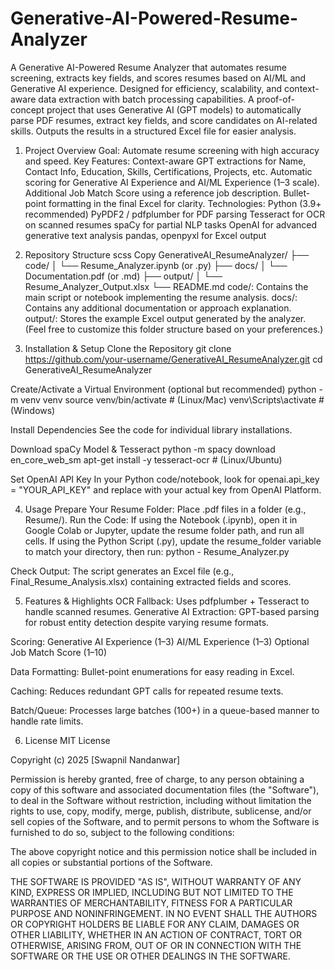# Generative-AI-Powered-Resume-Analyzer
A Generative AI-Powered Resume Analyzer that automates resume screening, extracts key fields, and scores resumes based on AI/ML and Generative AI experience. Designed for efficiency, scalability, and context-aware data extraction with batch processing capabilities.
A proof-of-concept project that uses Generative AI (GPT models) to automatically parse PDF resumes, extract key fields, and score candidates on AI-related skills. Outputs the results in a structured Excel file for easier analysis.

1. Project Overview
Goal: Automate resume screening with high accuracy and speed.
Key Features:
Context-aware GPT extractions for Name, Contact Info, Education, Skills, Certifications, Projects, etc.
Automatic scoring for Generative AI Experience and AI/ML Experience (1–3 scale).
Additional Job Match Score using a reference job description.
Bullet-point formatting in the final Excel for clarity.
Technologies:
Python (3.9+ recommended)
PyPDF2 / pdfplumber for PDF parsing
Tesseract for OCR on scanned resumes
spaCy for partial NLP tasks
OpenAI for advanced generative text analysis
pandas, openpyxl for Excel output

2. Repository Structure
scss
Copy
GenerativeAI_ResumeAnalyzer/
├── code/
│   └── Resume_Analyzer.ipynb  (or .py)
├── docs/
│   └── Documentation.pdf      (or .md)
├── output/
│   └── Resume_Analyzer_Output.xlsx
└── README.md
code/: Contains the main script or notebook implementing the resume analysis.
docs/: Contains any additional documentation or approach explanation.
output/: Stores the example Excel output generated by the analyzer.
(Feel free to customize this folder structure based on your preferences.)

3. Installation & Setup
Clone the Repository
git clone https://github.com/your-username/GenerativeAI_ResumeAnalyzer.git
cd GenerativeAI_ResumeAnalyzer

Create/Activate a Virtual Environment (optional but recommended)
python -m venv venv
source venv/bin/activate   # (Linux/Mac)
venv\Scripts\activate      # (Windows)

Install Dependencies
See the code for individual library installations.

Download spaCy Model & Tesseract
python -m spacy download en_core_web_sm
apt-get install -y tesseract-ocr     # (Linux/Ubuntu)

Set OpenAI API Key
In your Python code/notebook, look for openai.api_key = "YOUR_API_KEY" and replace with your actual key from OpenAI Platform.

4. Usage
Prepare Your Resume Folder: Place .pdf files in a folder (e.g., Resume/).
Run the Code:
If using the Notebook (.ipynb), open it in Google Colab or Jupyter, update the resume folder path, and run all cells.
If using the Python Script (.py), update the resume_folder variable to match your directory, then run: python - Resume_Analyzer.py

Check Output:
The script generates an Excel file (e.g., Final_Resume_Analysis.xlsx) containing extracted fields and scores.

5. Features & Highlights
OCR Fallback: Uses pdfplumber + Tesseract to handle scanned resumes.
Generative AI Extraction: GPT-based parsing for robust entity detection despite varying resume formats.

Scoring:
Generative AI Experience (1–3)
AI/ML Experience (1–3)
Optional Job Match Score (1–10)

Data Formatting: Bullet-point enumerations for easy reading in Excel.

Caching: Reduces redundant GPT calls for repeated resume texts.

Batch/Queue: Processes large batches (100+) in a queue-based manner to handle rate limits.

6. License
MIT License

Copyright (c) 2025 [Swapnil Nandanwar]

Permission is hereby granted, free of charge, to any person obtaining a copy 
of this software and associated documentation files (the "Software"), to deal 
in the Software without restriction, including without limitation the rights 
to use, copy, modify, merge, publish, distribute, sublicense, and/or sell 
copies of the Software, and to permit persons to whom the Software is 
furnished to do so, subject to the following conditions:

The above copyright notice and this permission notice shall be included in 
all copies or substantial portions of the Software.

THE SOFTWARE IS PROVIDED "AS IS", WITHOUT WARRANTY OF ANY KIND, EXPRESS OR 
IMPLIED, INCLUDING BUT NOT LIMITED TO THE WARRANTIES OF MERCHANTABILITY, 
FITNESS FOR A PARTICULAR PURPOSE AND NONINFRINGEMENT. IN NO EVENT SHALL THE 
AUTHORS OR COPYRIGHT HOLDERS BE LIABLE FOR ANY CLAIM, DAMAGES OR OTHER 
LIABILITY, WHETHER IN AN ACTION OF CONTRACT, TORT OR OTHERWISE, ARISING FROM, 
OUT OF OR IN CONNECTION WITH THE SOFTWARE OR THE USE OR OTHER DEALINGS IN 
THE SOFTWARE.
